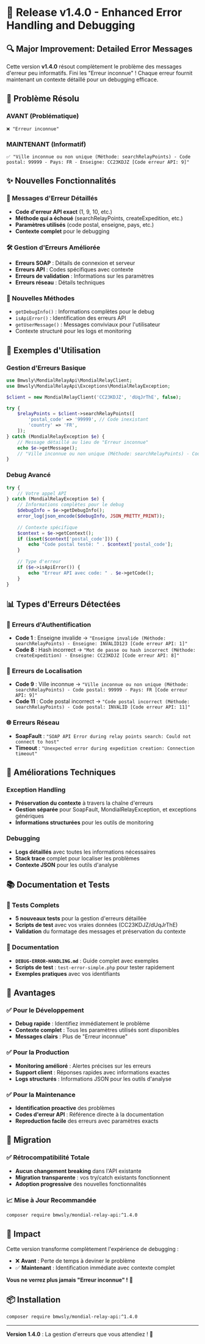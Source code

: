 # 🚀 Release v1.4.0 - Enhanced Error Handling and Debugging

## 🔍 Major Improvement: Detailed Error Messages

Cette version **v1.4.0** résout complètement le problème des messages d'erreur peu informatifs. Fini les "Erreur inconnue" ! Chaque erreur fournit maintenant un contexte détaillé pour un debugging efficace.

## 🎯 Problème Résolu

### AVANT (Problématique)
```
❌ "Erreur inconnue"
```

### MAINTENANT (Informatif)
```
✅ "Ville inconnue ou non unique (Méthode: searchRelayPoints) - Code postal: 99999 - Pays: FR - Enseigne: CC23KDJZ [Code erreur API: 9]"
```

## ✨ Nouvelles Fonctionnalités

### 🔐 Messages d'Erreur Détaillés
- **Code d'erreur API exact** (1, 9, 10, etc.)
- **Méthode qui a échoué** (searchRelayPoints, createExpedition, etc.)
- **Paramètres utilisés** (code postal, enseigne, pays, etc.)
- **Contexte complet** pour le debugging

### 🛠️ Gestion d'Erreurs Améliorée
- **Erreurs SOAP** : Détails de connexion et serveur
- **Erreurs API** : Codes spécifiques avec contexte
- **Erreurs de validation** : Informations sur les paramètres
- **Erreurs réseau** : Détails techniques

### 🔧 Nouvelles Méthodes
- `getDebugInfo()` : Informations complètes pour le debug
- `isApiError()` : Identification des erreurs API
- `getUserMessage()` : Messages conviviaux pour l'utilisateur
- Contexte structuré pour les logs et monitoring

## 🧪 Exemples d'Utilisation

### Gestion d'Erreurs Basique
```php
use Bmwsly\MondialRelayApi\MondialRelayClient;
use Bmwsly\MondialRelayApi\Exceptions\MondialRelayException;

$client = new MondialRelayClient('CC23KDJZ', 'dUqJrThE', false);

try {
    $relayPoints = $client->searchRelayPoints([
        'postal_code' => '99999', // Code inexistant
        'country' => 'FR',
    ]);
} catch (MondialRelayException $e) {
    // Message détaillé au lieu de "Erreur inconnue"
    echo $e->getMessage();
    // "Ville inconnue ou non unique (Méthode: searchRelayPoints) - Code postal: 99999 - Pays: FR - Enseigne: CC23KDJZ [Code erreur API: 9]"
}
```

### Debug Avancé
```php
try {
    // Votre appel API
} catch (MondialRelayException $e) {
    // Informations complètes pour le debug
    $debugInfo = $e->getDebugInfo();
    error_log(json_encode($debugInfo, JSON_PRETTY_PRINT));
    
    // Contexte spécifique
    $context = $e->getContext();
    if (isset($context['postal_code'])) {
        echo "Code postal testé: " . $context['postal_code'];
    }
    
    // Type d'erreur
    if ($e->isApiError()) {
        echo "Erreur API avec code: " . $e->getCode();
    }
}
```

## 📊 Types d'Erreurs Détectées

### 🔐 Erreurs d'Authentification
- **Code 1** : Enseigne invalide → `"Enseigne invalide (Méthode: searchRelayPoints) - Enseigne: INVALID123 [Code erreur API: 1]"`
- **Code 8** : Hash incorrect → `"Mot de passe ou hash incorrect (Méthode: createExpedition) - Enseigne: CC23KDJZ [Code erreur API: 8]"`

### 📍 Erreurs de Localisation
- **Code 9** : Ville inconnue → `"Ville inconnue ou non unique (Méthode: searchRelayPoints) - Code postal: 99999 - Pays: FR [Code erreur API: 9]"`
- **Code 11** : Code postal incorrect → `"Code postal incorrect (Méthode: searchRelayPoints) - Code postal: INVALID [Code erreur API: 11]"`

### 🌐 Erreurs Réseau
- **SoapFault** : `"SOAP API Error during relay points search: Could not connect to host"`
- **Timeout** : `"Unexpected error during expedition creation: Connection timeout"`

## 🔧 Améliorations Techniques

### Exception Handling
- **Préservation du contexte** à travers la chaîne d'erreurs
- **Gestion séparée** pour SoapFault, MondialRelayException, et exceptions génériques
- **Informations structurées** pour les outils de monitoring

### Debugging
- **Logs détaillés** avec toutes les informations nécessaires
- **Stack trace** complet pour localiser les problèmes
- **Contexte JSON** pour les outils d'analyse

## 📚 Documentation et Tests

### 🧪 Tests Complets
- **5 nouveaux tests** pour la gestion d'erreurs détaillée
- **Scripts de test** avec vos vraies données (CC23KDJZ/dUqJrThE)
- **Validation** du formatage des messages et préservation du contexte

### 📖 Documentation
- **`DEBUG-ERROR-HANDLING.md`** : Guide complet avec exemples
- **Scripts de test** : `test-error-simple.php` pour tester rapidement
- **Exemples pratiques** avec vos identifiants

## 🎯 Avantages

### ✅ Pour le Développement
- **Debug rapide** : Identifiez immédiatement le problème
- **Contexte complet** : Tous les paramètres utilisés sont disponibles
- **Messages clairs** : Plus de "Erreur inconnue"

### ✅ Pour la Production
- **Monitoring amélioré** : Alertes précises sur les erreurs
- **Support client** : Réponses rapides avec informations exactes
- **Logs structurés** : Informations JSON pour les outils d'analyse

### ✅ Pour la Maintenance
- **Identification proactive** des problèmes
- **Codes d'erreur API** : Référence directe à la documentation
- **Reproduction facile** des erreurs avec paramètres exacts

## 🚀 Migration

### ✅ Rétrocompatibilité Totale
- **Aucun changement breaking** dans l'API existante
- **Migration transparente** : vos try/catch existants fonctionnent
- **Adoption progressive** des nouvelles fonctionnalités

### 📈 Mise à Jour Recommandée
```bash
composer require bmwsly/mondial-relay-api:^1.4.0
```

## 🔮 Impact

Cette version transforme complètement l'expérience de debugging :

- ❌ **Avant** : Perte de temps à deviner le problème
- ✅ **Maintenant** : Identification immédiate avec contexte complet

**Vous ne verrez plus jamais "Erreur inconnue" !** 🎉

## 📦 Installation

```bash
composer require bmwsly/mondial-relay-api:^1.4.0
```

---

**Version 1.4.0** : La gestion d'erreurs que vous attendiez ! 🚀
